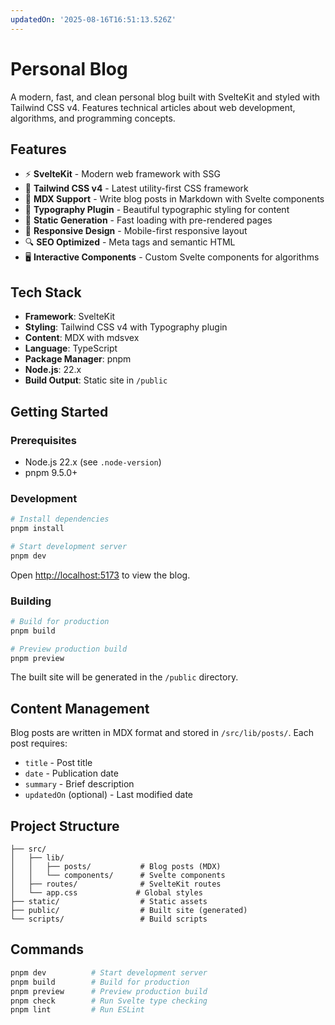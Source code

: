 ```yaml
---
updatedOn: '2025-08-16T16:51:13.526Z'
---
```

# Personal Blog

A modern, fast, and clean personal blog built with SvelteKit and styled with Tailwind CSS v4. Features technical articles about web development, algorithms, and programming concepts.

## Features

- ⚡ **SvelteKit** - Modern web framework with SSG
- 🎨 **Tailwind CSS v4** - Latest utility-first CSS framework
- 📝 **MDX Support** - Write blog posts in Markdown with Svelte components
- 🌙 **Typography Plugin** - Beautiful typographic styling for content
- 🚀 **Static Generation** - Fast loading with pre-rendered pages
- 📱 **Responsive Design** - Mobile-first responsive layout
- 🔍 **SEO Optimized** - Meta tags and semantic HTML
- 🖥️ **Interactive Components** - Custom Svelte components for algorithms

## Tech Stack

- **Framework**: SvelteKit
- **Styling**: Tailwind CSS v4 with Typography plugin
- **Content**: MDX with mdsvex
- **Language**: TypeScript
- **Package Manager**: pnpm
- **Node.js**: 22.x
- **Build Output**: Static site in `/public`

## Getting Started

### Prerequisites
- Node.js 22.x (see `.node-version`)
- pnpm 9.5.0+

### Development

```bash
# Install dependencies
pnpm install

# Start development server
pnpm dev
```

Open [http://localhost:5173](http://localhost:5173) to view the blog.

### Building

```bash
# Build for production
pnpm build

# Preview production build
pnpm preview
```

The built site will be generated in the `/public` directory.

## Content Management

Blog posts are written in MDX format and stored in `/src/lib/posts/`. Each post requires:

- `title` - Post title
- `date` - Publication date
- `summary` - Brief description
- `updatedOn` (optional) - Last modified date

## Project Structure

```
├── src/
│   ├── lib/
│   │   ├── posts/           # Blog posts (MDX)
│   │   └── components/      # Svelte components
│   ├── routes/              # SvelteKit routes
│   └── app.css             # Global styles
├── static/                  # Static assets
├── public/                  # Built site (generated)
└── scripts/                 # Build scripts
```

## Commands

```bash
pnpm dev          # Start development server
pnpm build        # Build for production
pnpm preview      # Preview production build
pnpm check        # Run Svelte type checking
pnpm lint         # Run ESLint
```
